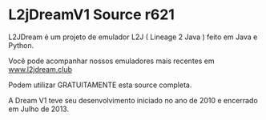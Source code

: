 L2jDreamV1 Source r621
========

L2JDream é um projeto de emulador L2J ( Lineage 2 Java ) feito em Java e Python.

Você pode acompanhar nossos emuladores mais recentes em www.l2jdream.club

Podem utilizar GRATUITAMENTE esta source completa.

A Dream V1 teve seu desenvolvimento iniciado no ano de 2010 e encerrado em Julho de 2013.
